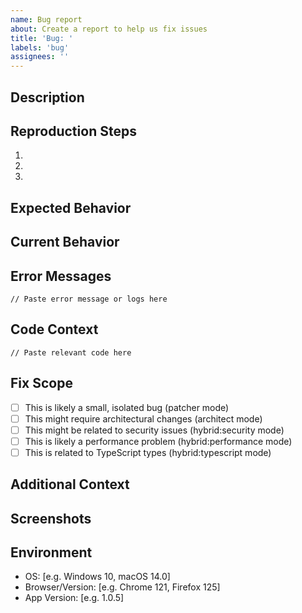 ```yaml
---
name: Bug report
about: Create a report to help us fix issues
title: 'Bug: '
labels: 'bug'
assignees: ''
---
```


## Description
<!-- A clear and concise description of what the bug is -->

## Reproduction Steps
<!-- Steps to reproduce the behavior -->
1. 
2. 
3. 

## Expected Behavior
<!-- A clear and concise description of what you expected to happen -->

## Current Behavior
<!-- A clear description of what actually happens -->

## Error Messages
<!-- If applicable, add error messages or logs to help explain your problem -->
```
// Paste error message or logs here
```

## Code Context
<!-- If you can identify where the issue is occurring, please share code snippets -->
```
// Paste relevant code here
```

## Fix Scope
<!-- This helps the bot choose the right mode for fixing the issue -->
- [ ] This is likely a small, isolated bug (patcher mode)
- [ ] This might require architectural changes (architect mode)
- [ ] This might be related to security issues (hybrid:security mode)
- [ ] This is likely a performance problem (hybrid:performance mode)
- [ ] This is related to TypeScript types (hybrid:typescript mode)

## Additional Context
<!-- Add any other context about the problem here -->

## Screenshots
<!-- If applicable, add screenshots to help explain your problem -->

## Environment
- OS: [e.g. Windows 10, macOS 14.0]
- Browser/Version: [e.g. Chrome 121, Firefox 125]
- App Version: [e.g. 1.0.5] 